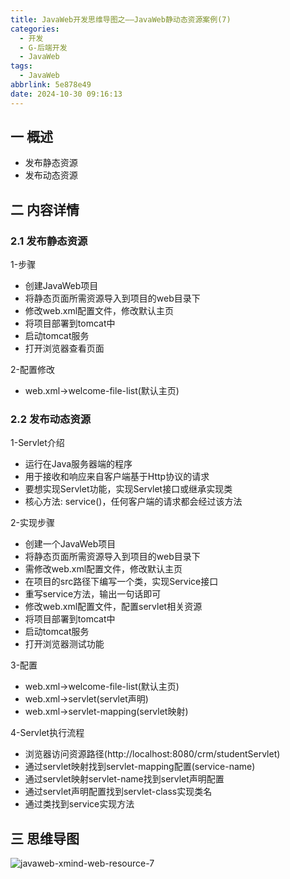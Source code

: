 ```yaml
---
title: JavaWeb开发思维导图之——JavaWeb静动态资源案例(7)
categories:
  - 开发
  - G-后端开发
  - JavaWeb
tags:
  - JavaWeb
abbrlink: 5e878e49
date: 2024-10-30 09:16:13
---
```

## 一 概述

* 发布静态资源
* 发布动态资源

<!--more-->

## 二 内容详情

### 2.1  发布静态资源

1-步骤

* 创建JavaWeb项目
* 将静态页面所需资源导入到项目的web目录下
* 修改web.xml配置文件，修改默认主页
* 将项目部署到tomcat中
* 启动tomcat服务
* 打开浏览器查看页面

2-配置修改

* web.xml->welcome-file-list(默认主页)

### 2.2 发布动态资源

1-Servlet介绍

* 运行在Java服务器端的程序
* 用于接收和响应来自客户端基于Http协议的请求
* 要想实现Servlet功能，实现Servlet接口或继承实现类
* 核心方法: service()，任何客户端的请求都会经过该方法

2-实现步骤

* 创建一个JavaWeb项目
* 将静态页面所需资源导入到项目的web目录下
* 需修改web.xml配置文件，修改默认主页
* 在项目的src路径下编写一个类，实现Service接口
* 重写service方法，输出一句话即可
* 修改web.xml配置文件，配置servlet相关资源
* 将项目部署到tomcat中
* 启动tomcat服务
* 打开浏览器测试功能

3-配置

* web.xml->welcome-file-list(默认主页)
* web.xml->servlet(servlet声明)
* web.xml->servlet-mapping(servlet映射)

4-Servlet执行流程

* 浏览器访问资源路径(http://localhost:8080/crm/studentServlet)
* 通过servlet映射找到servlet-mapping配置(service-name)
* 通过servlet映射servlet-name找到servlet声明配置
* 通过servlet声明配置找到servlet-class实现类名
* 通过类找到service实现方法

## 三 思维导图

![javaweb-xmind-web-resource-7][1]



[1]:https://cdn.jsdelivr.net/gh/PGzxc/CDN/blog-java/javaweb-xmind-web-resource-7.png